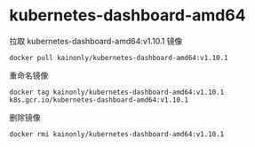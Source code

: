 # kubernetes-dashboard-amd64

拉取 kubernetes-dashboard-amd64:v1.10.1 镜像

```shell
docker pull kainonly/kubernetes-dashboard-amd64:v1.10.1
```

重命名镜像

```shell
docker tag kainonly/kubernetes-dashboard-amd64:v1.10.1 k8s.gcr.io/kubernetes-dashboard-amd64:v1.10.1
```

删除镜像

```shell
docker rmi kainonly/kubernetes-dashboard-amd64:v1.10.1
```
